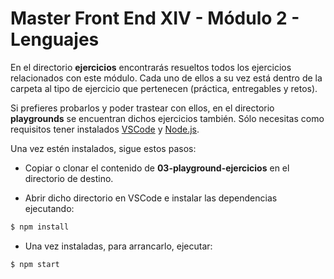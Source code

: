 # Master Front End XIV - Módulo 2 - Lenguajes

En el directorio **ejercicios** encontrarás resueltos todos los ejercicios relacionados con este módulo. Cada uno de ellos a su vez está dentro de la carpeta al tipo de ejercicio que pertenecen (práctica, entregables y retos).

Si prefieres probarlos y poder trastear con ellos, en el directorio **playgrounds** se encuentran dichos ejercicios también. Sólo necesitas como requisitos tener instalados [VSCode](https://code.visualstudio.com/) y [Node.js](https://nodejs.org/es/download/).

Una vez estén instalados, sigue estos pasos:

- Copiar o clonar el contenido de **03-playground-ejercicios** en el directorio de destino.

- Abrir dicho directorio en VSCode e instalar las dependencias ejecutando:

```bash
$ npm install
```

- Una vez instaladas, para arrancarlo, ejecutar:

```bash
$ npm start
```

